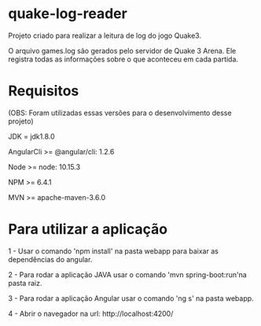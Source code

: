 # quake-log-reader

Projeto criado para realizar a leitura de log do jogo Quake3.

O arquivo games.log são gerados pelo servidor de Quake 3 Arena. Ele registra todas as informações sobre o que aconteceu em cada partida.

# Requisitos

(OBS: Foram utilizadas essas versões para o desenvolvimento desse projeto)

JDK = jdk1.8.0

AngularCli >= @angular/cli: 1.2.6

Node >= node: 10.15.3

NPM >= 6.4.1

MVN >= apache-maven-3.6.0

# Para utilizar a aplicação
1 - Usar o comando 'npm install' na pasta webapp para baixar as dependências do angular.

2 - Para rodar a aplicação JAVA usar o comando 'mvn spring-boot:run'na pasta raiz.

3 - Para rodar a aplicação Angular usar o comando 'ng s' na pasta webapp.

4 - Abrir o navegador na url: http://localhost:4200/
